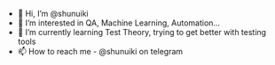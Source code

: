 - 👋 Hi, I’m @shunuiki
- 👀 I’m interested in QA, Machine Learning, Automation...
- 🌱 I’m currently learning Test Theory, trying to get better with testing tools
- 📫 How to reach me - @shunuiki on telegram

<!---
shunuiki/shunuiki is a ✨ special ✨ repository because its `README.md` (this file) appears on your GitHub profile.
You can click the Preview link to take a look at your changes.
--->
